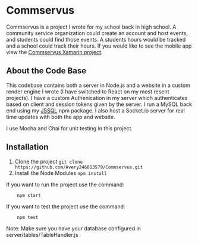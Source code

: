 # Commservus
Commservus is a project I wrote for my school back in high school. A community service organization could create an account and host events, and students could find those events. A students hours would be tracked and a school could track their hours. If you would like to see the mobile app view the [Commservus Xamarin project](https://github.com/Avery246813579/Commservus-Xamarin).

## About the Code Base
This codebase contains both a server in Node.js and a website in a custom render engine I wrote (I have switched to React on my most resent projects). I have a custom Authenication in my server which authenticates based on client and session tokens given by the server. I run a MySQL back end using my [JSSQL](https://github.com/Avery246813579/JSSQL) npm package. I also host a Socket.io server for real time updates with both the app and website. 

I use Mocha and Chai for unit testing in this project. 

## Installation
1. Clone the project ``git clone https://github.com/Avery246813579/Commservus.git``
1. Install the Node Modules ``npm install``

If you want to run the project use the command:
```shell
    npm start
```


If you want to test the project use the command:
```shell
    npm test
```

Note: Make sure you have your database configured in server/tables/TableHandler.js